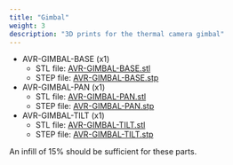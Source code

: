 ```yaml
---
title: "Gimbal"
weight: 3
description: "3D prints for the thermal camera gimbal"
---
```


- AVR-GIMBAL-BASE (x1)
  - STL file:
    [AVR-GIMBAL-BASE.stl](https://cad.onshape.com/documents/e60caeb54c300b56c38a9f61)
  - STEP file:
    [AVR-GIMBAL-BASE.stp](https://cad.onshape.com/documents/806c78ce35e269c5b1ad89dc)
- AVR-GIMBAL-PAN (x1)
  - STL file:
    [AVR-GIMBAL-PAN.stl](https://cad.onshape.com/documents/f88c62c67a1ab5c2f6cfc7c4/w/d59659e7f3c445a8f985d0a4/e/ebaf94a7dace575bfa791130)
  - STEP file:
    [AVR-GIMBAL-PAN.stp](https://cad.onshape.com/documents/05f08129518797caf024158f/w/80ba07e5604aa6c86bd831df/e/f75861e8d9d2f3c8d5cf00be)
- AVR-GIMBAL-TILT (x1)
  - STL file:
    [AVR-GIMBAL-TILT.stl](https://cad.onshape.com/documents/378111724c9b2c2066f4343c)
  - STEP file:
    [AVR-GIMBAL-TILT.stp](https://cad.onshape.com/documents/add04c066036cdd648ea66c9)

An infill of 15% should be sufficient for these parts.
